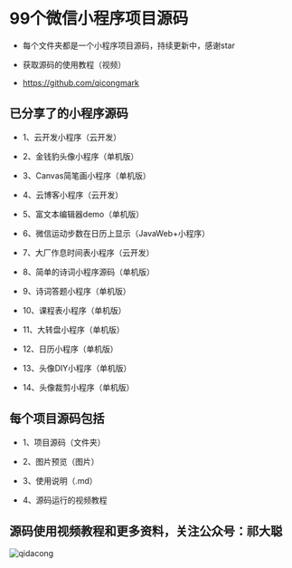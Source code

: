 
# 99个微信小程序项目源码

- 每个文件夹都是一个小程序项目源码，持续更新中，感谢star

- 获取源码的使用教程（视频）

- https://github.com/qicongmark 

## 已分享了的小程序源码

- 1、云开发小程序（云开发）

- 2、金钱豹头像小程序（单机版）

- 3、Canvas简笔画小程序（单机版）

- 4、云博客小程序（云开发）

- 5、富文本编辑器demo（单机版）

- 6、微信运动步数在日历上显示（JavaWeb+小程序）

- 7、大厂作息时间表小程序（云开发）

- 8、简单的诗词小程序源码（单机版）

- 9、诗词答题小程序（单机版）

- 10、课程表小程序（单机版）

- 11、大转盘小程序（单机版）

- 12、日历小程序（单机版）

- 13、头像DIY小程序（单机版）

- 14、头像裁剪小程序（单机版）


## 每个项目源码包括

- 1、项目源码（文件夹）

- 2、图片预览（图片）

- 3、使用说明（.md）

- 4、源码运行的视频教程


## 源码使用视频教程和更多资料，关注公众号：祁大聪 

![qidacong](https://cdn.jsdelivr.net/gh/qidacong/blob-img@master/20220520/qidacong.4z0s3ud9vm80.webp)

